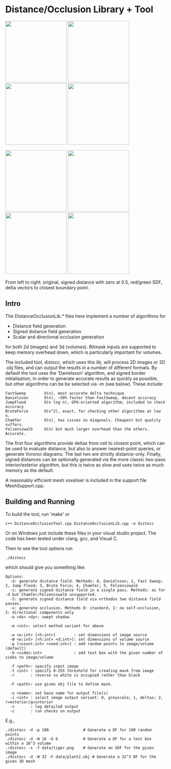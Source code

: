 Distance/Occlusion Library + Tool
===============

<a href="data/tiger.png"            ><img src="data/tiger.png"             width="192"/></a>
<a href="images/tiger-sdf.png"      ><img src="images/tiger-sdf.png"       width="192"/></a>
<a href="images/tiger-sdf-rg.png"   ><img src="images/tiger-sdf-rg.png"    width="192"/></a>
<a href="images/tiger-sdf-delta.png"><img src="images/tiger-sdf-delta.png" width="192"/></a>

<a href="data/kiwi.png"             ><img src="data/kiwi.png"              width="192"/></a>
<a href="images/kiwi-sdf.png"       ><img src="images/kiwi-sdf.png"        width="192"/></a>
<a href="images/kiwi-sdf-rg.png"    ><img src="images/kiwi-sdf-rg.png"     width="192"/></a>
<a href="images/kiwi-sdf-delta.png" ><img src="images/kiwi-sdf-delta.png"  width="192"/></a>

From left to right: original, signed distance with zero at 0.5,
red/green SDF, delta vectors to closest boundary point.

Intro
-----

The DistanceOcclusionLib.* files here implement a number of algorithms for

* Distance field generation
* Signed distance field generation
* Scalar and directional occlusion generation

for both 2d (images) and 3d (volumes). Bitmask inputs are supported to keep
memory overhead down, which is particularly important for volumes.

The included tool, distocc, which uses this lib, will process 2D images or 3D
.obj files, and can output the results in a number of different formats. By
default the tool uses the 'Danielsson' algorithm, and signed border
initialisation, in order to generate accurate results as quickly as possible,
but other algorithms can be be selected via -m (see below). These include:

    FastSweep        O(n), most accurate delta technique
    Danielsson       O(n), ~30% faster than FastSweep, decent accuracy
    JumpFlood        O(n log n), GPU-oriented algorithm, included to check accuracy
    BruteForce       O(n^2), exact, for checking other algorithms at low n.
    Chamfer          O(n), has issues on diagonals. Cheapest but quality suffers.
    Felzenszwalb     O(n) but much larger overhead than the others. Accurate.

The first four algorithms provide deltas from cell to closest point, which can
be used to evaluate distance, but also to answer nearest-point queries, or
generate Voronoi diagrams. The last two are strictly distance-only. Finally,
signed distances can be optionally generated via the more classic two-pass
interior/exterior algorithm, but this is twice as slow and uses twice as much
memory as the default.

A reasonably efficient mesh voxeliser is included in the support file
MeshSupport.cpp.


Building and Running
--------------------

To build the tool, run 'make' or

    c++ DistanceOcclusionTool.cpp DistanceOcclusionLib.cpp -o distocc

Or on Windows just include these files in your visual studio project. The code
has been tested under clang, gcc, and Visual C.

Then to see the tool options run

    ./distocc

which should give you something like:

    Options:
      -d: generate distance field. Methods: 0, Danielsson; 1, Fast Sweep; 2, Jump Flood; 3, Brute Force; 4, Chamfer; 5, Felzenszwalb
      -s: generate signed distance field in a single pass. Methods: as for -d but Chamfer/Felzenszwalb unsupported.
      -S: generate signed distance field via orthodox two distance field passes.
      -x: generate occlusion. Methods 0: standard, 1: no self-occlusion, 2: directional components only
      -w <dx> <dy>: swept shadow

      -m <int>: select method variant for above

      -w <w:int> [<h:int>]        : set dimensions of image source
      -W <w:int> [<h:int> <d:int>]: set dimensions of volume source
      -p [<count:int> <seed:int>] : add random points to image/volume (default)
      -b <sides:int>              : add test box with the given number of sides to image/volume

      -f <path>: specify input image
      -t <int> : specify 0-255 threshold for creating mask from image
      -r       : reverse so white is occupied rather than black

      -F <path>: use given obj file to define mask.

      -o <name>: set base name for output file(s)
      -i <int> : select image output variant: 0, greyscale; 1, deltas; 2, r=exterior/g=interior
      -v       : log detailed output
      -c       : run checks on output

E.g.,

    ./distocc -d -p 100               # Generate a DF for 100 random points
    ./distocc -d -W 16 -b 6           # Generate a DF for a test box within a 16^3 volume
    ./distocc -s -f data/tiger.png    # Generate an SDF for the given image
    ./distocc -d -W 32 -F data/plant2.obj # Generate a 32^3 DF for the given 3D mesh

